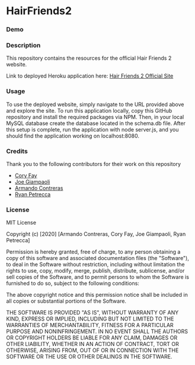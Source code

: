 # HairFriends2

### Demo



### Description

This repository contains the resources for the official Hair Friends 2 website.  

Link to deployed Heroku application here: [Hair Friends 2 Official Site](https://infinite-castle-54519.herokuapp.com/)

### Usage

To use the deployed website, simply navigate to the URL provided above and explore the site.  To run this application locally, copy this GitHub repository and install the required packages via NPM.  Then, in your local MySQL database create the database located in the schema.db file.  After this setup is complete, run the application with node server.js, and you should find the application working on localhost:8080.  

### Credits

Thank you to the following contributors for their work on this repository

* [Cory Fay](https://github.com/CoryFay)
* [Joe Giampaoli](https://github.com/joe-zu)
* [Armando Contreras](https://github.com/alxndrnevermando)
* [Ryan Petrecca](https://github.com/ryryp97)



### License

MIT License

Copyright (c) [2020] [Armando Contreras, Cory Fay, Joe Giampaoli, Ryan Petrecca]

Permission is hereby granted, free of charge, to any person obtaining a copy
of this software and associated documentation files (the "Software"), to deal
in the Software without restriction, including without limitation the rights
to use, copy, modify, merge, publish, distribute, sublicense, and/or sell
copies of the Software, and to permit persons to whom the Software is
furnished to do so, subject to the following conditions:

The above copyright notice and this permission notice shall be included in all
copies or substantial portions of the Software.

THE SOFTWARE IS PROVIDED "AS IS", WITHOUT WARRANTY OF ANY KIND, EXPRESS OR
IMPLIED, INCLUDING BUT NOT LIMITED TO THE WARRANTIES OF MERCHANTABILITY,
FITNESS FOR A PARTICULAR PURPOSE AND NONINFRINGEMENT. IN NO EVENT SHALL THE
AUTHORS OR COPYRIGHT HOLDERS BE LIABLE FOR ANY CLAIM, DAMAGES OR OTHER
LIABILITY, WHETHER IN AN ACTION OF CONTRACT, TORT OR OTHERWISE, ARISING FROM,
OUT OF OR IN CONNECTION WITH THE SOFTWARE OR THE USE OR OTHER DEALINGS IN THE
SOFTWARE.
